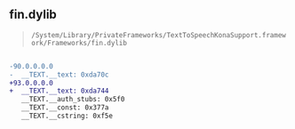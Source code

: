 ## fin.dylib

> `/System/Library/PrivateFrameworks/TextToSpeechKonaSupport.framework/Frameworks/fin.dylib`

```diff

-90.0.0.0.0
-  __TEXT.__text: 0xda70c
+93.0.0.0.0
+  __TEXT.__text: 0xda744
   __TEXT.__auth_stubs: 0x5f0
   __TEXT.__const: 0x377a
   __TEXT.__cstring: 0xf5e

```
